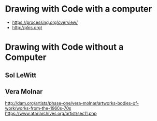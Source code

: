 # Drawing with Code with a computer

- https://processing.org/overview/
- http://p5js.org/

# Drawing with Code without a Computer

## Sol LeWitt

## Vera Molnar

http://dam.org/artists/phase-one/vera-molnar/artworks-bodies-of-work/works-from-the-1960s-70s
https://www.atariarchives.org/artist/sec11.php
